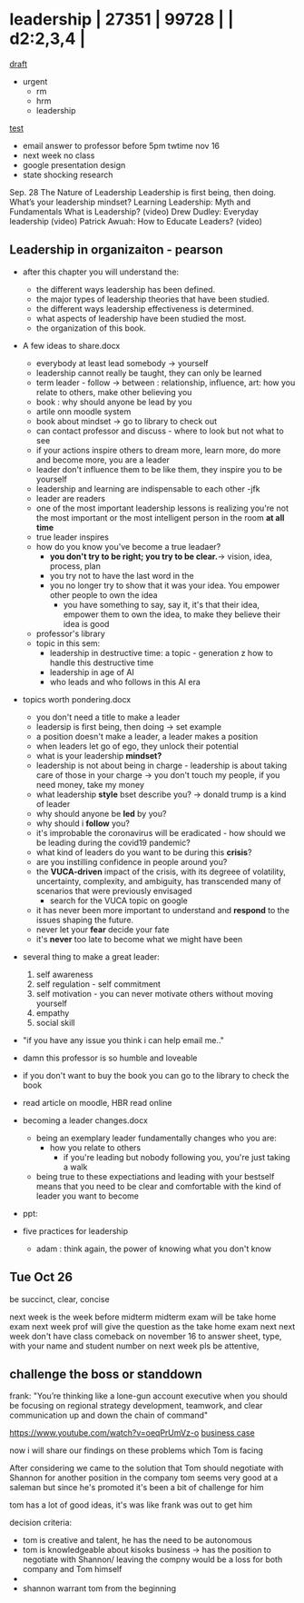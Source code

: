 # leadership | 27351 | 99728 | | d2:2,3,4 |

[draft](draft)

- urgent
  - rm
  - hrm
  - leadership

[test](test)

- email answer to professor before 5pm twtime nov 16
- next week no class
- google presentation design
- state shocking research

Sep. 28
The Nature of Leadership
Leadership is first being, then doing.
What’s your leadership mindset?
Learning Leadership: Myth and Fundamentals
What is Leadership? (video)
Drew Dudley: Everyday leadership (video)
Patrick Awuah: How to Educate Leaders? (video)

## Leadership in organizaiton - pearson

- after this chapter you will understand the:

  - the different ways leadership has been defined.
  - the major types of leadership theories that have been studied.
  - the different ways leadership effectiveness is determined.
  - what aspects of leadership have been studied the most.
  - the organization of this book.

- A few ideas to share.docx
  - everybody at least lead somebody -> yourself
  - leadership cannot really be taught, they can only be learned
  - term leader - follow -> between : relationship, influence, art: how you relate to others, make other believing you
  - book : why should anyone be lead by you
  - artile onn moodle system
  - book about mindset -> go to library to check out
  - can contact professor and discuss - where to look but not what to see
  - if your actions inspire others to dream more, learn more, do more and become more, you are a leader
  - leader don't influence them to be like them, they inspire you to be yourself
  - leadership and learning are indispensable to each other -jfk
  - leader are readers
  - one of the most important leadership lessons is realizing you're not the most important or the most intelligent person in the room **at all time**
  - true leader inspires
  - how do you know you've become a true leadaer?
    - **you don't try to be right; you try to be clear.**-> vision, idea, process, plan
    - you try not to have the last word in the
    - you no longer try to show that it was your idea. You empower other people to own the idea
      - you have something to say, say it, it's that their idea, empower them to own the idea, to make they believe their idea is good
  - professor's library
  - topic in this sem:
    - leadership in destructive time: a topic - generation z how to handle this destructive time
    - leadership in age of AI
    - who leads and who follows in this AI era
- topics worth pondering.docx

  - you don't need a title to make a leader
  - leadersip is first being, then doing -> set example
  - a position doesn't make a leader, a leader makes a position
  - when leaders let go of ego, they unlock their potential
  - what is your leadership **mindset?**
  - leadership is not about being in charge - leadership is about taking care of those in your charge -> you don't touch my people, if you need money, take my money
  - what leadership **style** bset describe you? -> donald trump is a kind of leader
  - why should anyone be **led** by you?
  - why should i **follow** you?
  - it's improbable the coronavirus will be eradicated - how should we be leading during the covid19 pandemic?
  - what kind of leaders do you want to be during this **crisis**?
  - are you instilling confidence in people around you?
  - the **VUCA-driven** impact of the crisis, with its degreee of volatility, uncertainty, complexity, and ambiguity, has transcended many of scenarios that were previously envisaged
    - search for the VUCA topic on google
  - it has never been more important to understand and **respond** to the issues shaping the future.
  - never let your **fear** decide your fate
  - it's **never** too late to become what we might have been

- several thing to make a great leader:

  1. self awareness
  2. self regulation - self commitment
  3. self motivation - you can never motivate others without moving yourself
  4. empathy
  5. social skill

- "if you have any issue you think i can help email me.."
- damn this professor is so humble and loveable
- if you don't want to buy the book you can go to the library to check the book
- read article on moodle, HBR read online

- becoming a leader changes.docx

  - being an exemplary leader fundamentally changes who you are:
    - how you relate to others
      - if you're leading but nobody following you, you're just taking a walk
  - being true to these expectiations and leading with your bestself means that you need to be clear and comfortable with the kind of leader you want to become

- ppt:
- five practices for leadership
  - adam : think again, the power of knowing what you don't know

## Tue Oct 26

be succinct, clear, concise

next week is the week before midterm
midterm exam will be take home exam
next week prof will give the question as the take home exam
next next week don't have class
comeback on november 16 to answer sheet, type, with your name and student number on
next week pls be attentive,

## challenge the boss or standdown

frank: "You’re thinking like a lone-gun account executive when you should be focusing on regional strategy development, teamwork, and clear communication up and down the chain of command"

https://www.youtube.com/watch?v=oeqPrUmVz-o
[business case](business-case)

now i will share our findings on these problems which Tom is facing

After considering we came to the solution that Tom should negotiate with Shannon for another position in the company
tom seems very good at a saleman but since he's promoted it's been a bit of challenge for him

tom has a lot of good ideas,
it's was like frank was out to get him

decision criteria:

- tom is creative and talent, he has the need to be autonomous
- tom is knowledgeable about kisoks business -> has the position to negotiate with Shannon/ leaving the compny would be a loss for both company and Tom himself
-
- shannon warrant tom from the beginning
